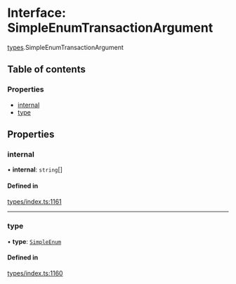 # Interface: SimpleEnumTransactionArgument

[types](../wiki/types).SimpleEnumTransactionArgument

## Table of contents

### Properties

- [internal](../wiki/types.SimpleEnumTransactionArgument#internal)
- [type](../wiki/types.SimpleEnumTransactionArgument#type)

## Properties

### internal

• **internal**: `string`[]

#### Defined in

[types/index.ts:1161](https://github.com/PolymeshAssociation/polymesh-sdk/blob/3d14e829/src/types/index.ts#L1161)

___

### type

• **type**: [`SimpleEnum`](../wiki/types.TransactionArgumentType#simpleenum)

#### Defined in

[types/index.ts:1160](https://github.com/PolymeshAssociation/polymesh-sdk/blob/3d14e829/src/types/index.ts#L1160)
